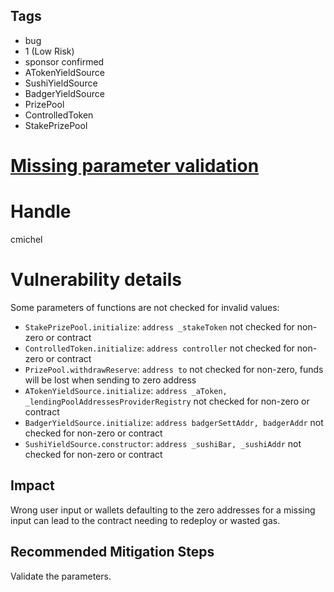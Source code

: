 ## Tags

- bug
- 1 (Low Risk)
- sponsor confirmed
- ATokenYieldSource
- SushiYieldSource
- BadgerYieldSource
- PrizePool
- ControlledToken
- StakePrizePool

# [Missing parameter validation](https://github.com/code-423n4/2021-06-pooltogether-findings/issues/81) 

# Handle

cmichel


# Vulnerability details

Some parameters of functions are not checked for invalid values:
- `StakePrizePool.initialize`: `address _stakeToken` not checked for non-zero or contract
- `ControlledToken.initialize`: `address controller` not checked for non-zero or contract
- `PrizePool.withdrawReserve`: `address to` not checked for non-zero, funds will be lost when sending to zero address
- `ATokenYieldSource.initialize`: `address _aToken, _lendingPoolAddressesProviderRegistry` not checked for non-zero or contract
- `BadgerYieldSource.initialize`: `address badgerSettAddr, badgerAddr` not checked for non-zero or contract
- `SushiYieldSource.constructor`: `address _sushiBar, _sushiAddr` not checked for non-zero or contract

## Impact

Wrong user input or wallets defaulting to the zero addresses for a missing input can lead to the contract needing to redeploy or wasted gas.

## Recommended Mitigation Steps

Validate the parameters.


